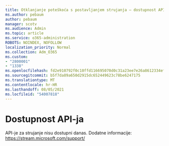 ```yaml
---
title: Otklanjanje poteškoća s postavljanjem strujanja – dostupnost API-ja
ms.author: pebaum
author: pebaum
manager: scotv
ms.audience: Admin
ms.topic: article
ms.service: o365-administration
ROBOTS: NOINDEX, NOFOLLOW
localization_priority: Normal
ms.collection: Adm_O365
ms.custom:
- "2800001"
- "1338"
ms.openlocfilehash: fd2e910792f0c10ffd116695070d0c31a23ee7e26a8612334ef5d520d4a2b544
ms.sourcegitcommit: b5f7da89a650d2915dc652449623c78be6247175
ms.translationtype: MT
ms.contentlocale: hr-HR
ms.lasthandoff: 08/05/2021
ms.locfileid: "54007818"
---
```

# <a name="api-availability"></a>Dostupnost API-ja

API-je za strujanje nisu dostupni danas.
Dodatne informacije: https://stream.microsoft.com/support/